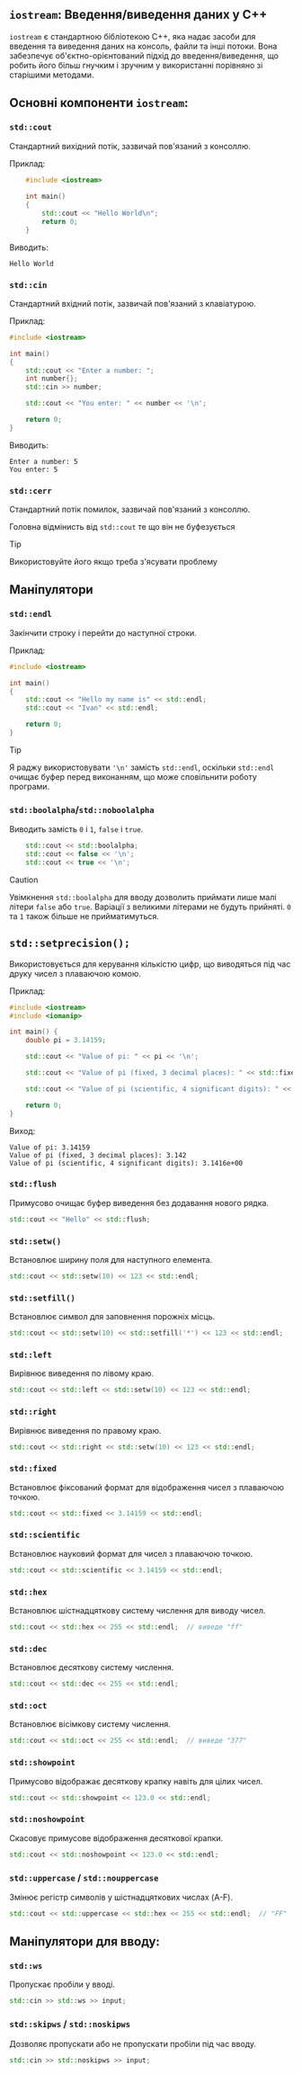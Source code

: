 ## `iostream`: Введення/виведення даних у C++
`iostream` є стандартною бібліотекою C++, яка надає засоби для введення та виведення даних на консоль, файли та інші потоки. Вона забезпечує об'єктно-орієнтований підхід до введення/виведення, що робить його більш гнучким і зручним у використанні порівняно зі старішими методами.

## Основні компоненти `iostream`:
### `std::cout`
Стандартний вихідний потік, зазвичай пов'язаний з консоллю.

Приклад:
```cpp
	#include <iostream>
	
	int main()
	{
		std::cout << "Hello World\n";
		return 0;
	}
```
Виводить:
```
Hello World
```

### `std::cin`
Стандартний вхідний потік, зазвичай пов'язаний з клавіатурою.

Приклад:
```cpp
#include <iostream>

int main()
{
	std::cout << "Enter a number: ";
	int number{};
	std::cin >> number;

	std::cout << "You enter: " << number << '\n';

	return 0;
}
```
Виводить:
```
Enter a number: 5
You enter: 5
```

### `std::cerr`
Стандартний потік помилок, зазвичай пов'язаний з консоллю.

Головна відмінисть від `std::cout` те що він не буфезується

> [!tip]
> Використовуйте його якщо треба з'ясувати проблему
## Маніпулятори
### `std::endl`
Закінчити строку і перейти до наступної строки.

Приклад:
```cpp
#include <iostream>

int main()
{
    std::cout << "Hello my name is" << std::endl;
    std::cout << "Ivan" << std::endl;

    return 0;
}
```

> [!tip]
> Я раджу використовувати `'\n'` замість `std::endl`, оскільки `std::endl` очищає буфер перед виконанням, що може сповільнити роботу програми.

### `std::boolalpha`/`std::noboolalpha`
Виводить замість `0` і `1`, `false` і `true`.

```cpp
	std::cout << std::boolalpha;
	std::cout << false << '\n';
	std::cout << true << '\n';
```
> [!caution]
> Увімкнення `std::boolalpha` для вводу дозволить приймати лише малі літери `false` або `true`. Варіації з великими літерами не будуть прийняті. `0` та `1` також більше не прийматимуться.
## `std::setprecision();`
Використовується для керування кількістю цифр, що виводяться під час друку чисел з плаваючою комою.

Приклад:
```cpp
#include <iostream>
#include <iomanip>

int main() {
    double pi = 3.14159;

    std::cout << "Value of pi: " << pi << '\n';

    std::cout << "Value of pi (fixed, 3 decimal places): " << std::fixed << std::setprecision(3) << pi << '\n';

    std::cout << "Value of pi (scientific, 4 significant digits): " << std::scientific << std::setprecision(4) << pi << '\n';

    return 0;
}
```
Виход:
```
Value of pi: 3.14159
Value of pi (fixed, 3 decimal places): 3.142
Value of pi (scientific, 4 significant digits): 3.1416e+00
```

### `std::flush`
Примусово очищає буфер виведення без додавання нового рядка.
```cpp
std::cout << "Hello" << std::flush;
```

### `std::setw()`
Встановлює ширину поля для наступного елемента.
```cpp
std::cout << std::setw(10) << 123 << std::endl;
```
### `std::setfill()`
Встановлює символ для заповнення порожніх місць.
```cpp
std::cout << std::setw(10) << std::setfill('*') << 123 << std::endl;
```
### `std::left`
Вирівнює виведення по лівому краю.
```cpp
std::cout << std::left << std::setw(10) << 123 << std::endl;
```
### `std::right`
Вирівнює виведення по правому краю.
```cpp
std::cout << std::right << std::setw(10) << 123 << std::endl;
```
### `std::fixed`
Встановлює фіксований формат для відображення чисел з плаваючою точкою.
```cpp
std::cout << std::fixed << 3.14159 << std::endl;
```
### `std::scientific`
Встановлює науковий формат для чисел з плаваючою точкою.
```cpp
std::cout << std::scientific << 3.14159 << std::endl;
```
### `std::hex`
Встановлює шістнадцяткову систему числення для виводу чисел.
```cpp
std::cout << std::hex << 255 << std::endl;  // виведе "ff"
```
### `std::dec`
Встановлює десяткову систему числення.
```cpp
std::cout << std::dec << 255 << std::endl;
```
### `std::oct`
Встановлює вісімкову систему числення.
```cpp
std::cout << std::oct << 255 << std::endl;  // виведе "377"
```
### `std::showpoint`
Примусово відображає десяткову крапку навіть для цілих чисел.
```cpp
std::cout << std::showpoint << 123.0 << std::endl;
```
### `std::noshowpoint`
Cкасовує примусове відображення десяткової крапки.
```cpp
std::cout << std::noshowpoint << 123.0 << std::endl;
```
### `std::uppercase` / `std::nouppercase`
Змінює регістр символів у шістнадцяткових числах (A-F).
```cpp
std::cout << std::uppercase << std::hex << 255 << std::endl;  // "FF"
```
## Маніпулятори для вводу:
### `std::ws`
Пропускає пробіли у вводі.
```cpp
std::cin >> std::ws >> input;
```
### `std::skipws` / `std::noskipws`
Дозволяє пропускати або не пропускати пробіли під час вводу.
```cpp
std::cin >> std::noskipws >> input;
```